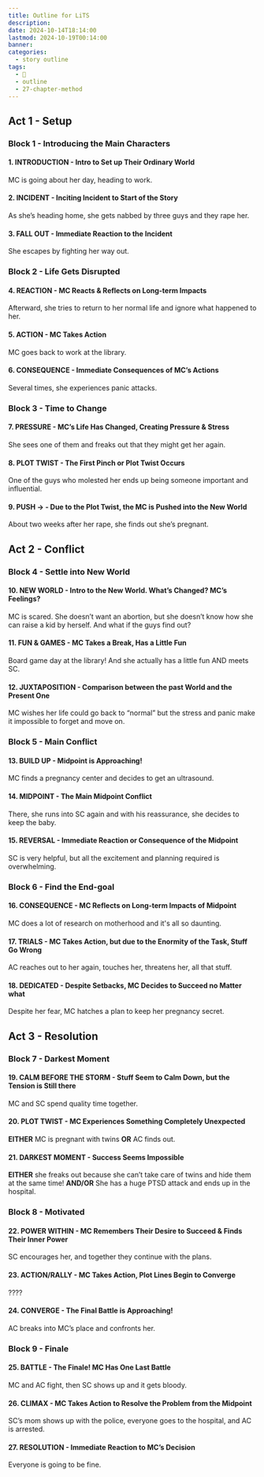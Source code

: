 ```yaml
---
title: Outline for LiTS
description: 
date: 2024-10-14T18:14:00
lastmod: 2024-10-19T00:14:00
banner: 
categories:
  - story outline
tags:
  - 🌸
  - outline
  - 27-chapter-method
---
```

## Act 1 - Setup  
  
### Block 1 - Introducing the Main Characters  
  
#### 1. INTRODUCTION - Intro to Set up Their Ordinary World  
  
MC is going about her day, heading to work.  
  
#### 2. INCIDENT - Inciting Incident to Start of the Story  
  
As she’s heading home, she gets nabbed by three guys and they rape her.  
  
#### 3. FALL OUT - Immediate Reaction to the Incident  
  
She escapes by fighting her way out.  
  
### Block 2 - Life Gets Disrupted  
  
#### 4. REACTION - MC Reacts & Reflects on Long-term Impacts  
  
Afterward, she tries to return to her normal life and ignore what happened to her.  
  
#### 5. ACTION - MC Takes Action  
  
MC goes back to work at the library.  
  
#### 6. CONSEQUENCE - Immediate Consequences of MC’s Actions  
  
Several times, she experiences panic attacks.  
  
### Block 3 - Time to Change  
  
#### 7. PRESSURE - MC’s Life Has Changed, Creating Pressure & Stress  
  
She sees one of them and freaks out that they might get her again.  
  
#### 8. PLOT TWIST - The First Pinch or Plot Twist Occurs  
  
One of the guys who molested her ends up being someone important and influential.  
  
#### 9. PUSH → - Due to the Plot Twist, the MC is Pushed into the New World  
  
About two weeks after her rape, she finds out she’s pregnant.  
  
## Act 2 - Conflict  
  
### Block 4 - Settle into New World  
  
#### 10. NEW WORLD - Intro to the New World. What’s Changed? MC’s Feelings?  
  
MC is scared. She doesn’t want an abortion, but she doesn’t know how she can raise a kid by herself. And what if the guys find out?  
  
#### 11. FUN & GAMES - MC Takes a Break, Has a Little Fun  
  
Board game day at the library! And she actually has a little fun AND meets SC.  
  
#### 12. JUXTAPOSITION - Comparison between the past World and the Present One  
  
MC wishes her life could go back to “normal” but the stress and panic make it impossible to forget and move on.  
  
### Block 5 - Main Conflict  
  
#### 13. BUILD UP - Midpoint is Approaching!  
  
MC finds a pregnancy center and decides to get an ultrasound.  
  
#### 14. MIDPOINT - The Main Midpoint Conflict  
  
There, she runs into SC again and with his reassurance, she decides to keep the baby.  
  
#### 15. REVERSAL - Immediate Reaction or Consequence of the Midpoint  
  
SC is very helpful, but all the excitement and planning required is overwhelming.  
  
### Block 6 - Find the End-goal  
  
#### 16. CONSEQUENCE - MC Reflects on Long-term Impacts of Midpoint  
  
MC does a lot of research on motherhood and it's all so daunting.  
  
#### 17. TRIALS - MC Takes Action, but due to the Enormity of the Task, Stuff Go Wrong  
  
AC reaches out to her again, touches her, threatens her, all that stuff.  
  
#### 18. DEDICATED - Despite Setbacks, MC Decides to Succeed no Matter what  
  
Despite her fear, MC hatches a plan to keep her pregnancy secret.  
  
## Act 3 - Resolution  
  
### Block 7 - Darkest Moment  
  
#### 19. CALM BEFORE THE STORM - Stuff Seem to Calm Down, but the Tension is Still there  
  
MC and SC spend quality time together.  
  
#### 20. PLOT TWIST - MC Experiences Something Completely Unexpected  
  
**EITHER** MC is pregnant with twins **OR** AC finds out.  
  
#### 21. DARKEST MOMENT - Success Seems Impossible  
  
**EITHER** she freaks out because she can’t take care of twins and hide them at the same time! **AND/OR** She has a huge PTSD attack and ends up in the hospital.  
  
### Block 8 - Motivated  
  
#### 22. POWER WITHIN - MC Remembers Their Desire to Succeed & Finds Their Inner Power  
  
SC encourages her, and together they continue with the plans.  
  
#### 23. ACTION/RALLY - MC Takes Action, Plot Lines Begin to Converge  
  
????  
  
#### 24. CONVERGE - The Final Battle is Approaching!  
  
AC breaks into MC’s place and confronts her.  
  
### Block 9 - Finale  
  
#### 25. BATTLE - The Finale! MC Has One Last Battle  
  
MC and AC fight, then SC shows up and it gets bloody.  
  
#### 26. CLIMAX - MC Takes Action to Resolve the Problem from the Midpoint  
  
SC’s mom shows up with the police, everyone goes to the hospital, and AC is arrested.  
  
#### 27. RESOLUTION - Immediate Reaction to MC’s Decision  
  
Everyone is going to be fine.  
